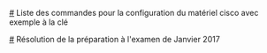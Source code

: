 [#](http://julien00859.github.io/cisco-cheatsheet.html) Liste des commandes pour la configuration du matériel cisco avec exemple à la clé

[#](http://pastebin.com/G9V9YuXX) Résolution de la préparation à l'examen de Janvier 2017
